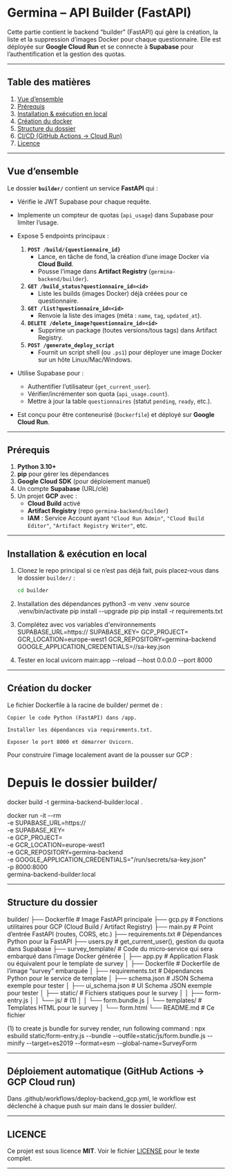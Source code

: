 # Germina – API Builder (FastAPI)

Cette partie contient le backend “builder” (FastAPI) qui gère la création, la liste et la suppression d’images Docker pour chaque questionnaire. Elle est déployée sur **Google Cloud Run** et se connecte à **Supabase** pour l’authentification et la gestion des quotas.

---

## Table des matières

1. [Vue d’ensemble](#vue-densemble)  
2. [Prérequis](#prérequis)  
3. [Installation & exécution en local](#installation--exécution-en-local)  
4. [Création du docker](#création-du-docker)  
5. [Structure du dossier](#structure-du-dossier)  
6. [CI/CD (GitHub Actions → Cloud Run)](#déploiement-automatique-github-actions--gcp-cloud-run)  
7. [Licence](#licence)  

---

## Vue d’ensemble

Le dossier **`builder/`** contient un service **FastAPI** qui :

- Vérifie le JWT Supabase pour chaque requête.  
- Implemente un compteur de quotas (`api_usage`) dans Supabase pour limiter l’usage.  
- Expose 5 endpoints principaux :
  1. **`POST /build/{questionnaire_id}`**  
     - Lance, en tâche de fond, la création d’une image Docker via **Cloud Build**.  
     - Pousse l’image dans **Artifact Registry** (`germina-backend/builder`).  
  2. **`GET /build_status?questionnaire_id=<id>`**  
     - Liste les builds (images Docker) déjà créées pour ce questionnaire.  
  3. **`GET /list?questionnaire_id=<id>`**  
     - Renvoie la liste des images (méta : `name`, `tag`, `updated_at`).  
  4. **`DELETE /delete_image?questionnaire_id=<id>`**  
     - Supprime un package (toutes versions/tous tags) dans Artifact Registry.  
  5. **`POST /generate_deploy_script`**  
     - Fournit un script shell (ou `.ps1`) pour déployer une image Docker sur un hôte Linux/Mac/Windows.

- Utilise Supabase pour :
  - Authentifier l’utilisateur (`get_current_user`).  
  - Vérifier/incrémenter son quota (`api_usage.count`).  
  - Mettre à jour la table `questionnaires` (statut `pending`, `ready`, etc.).  

- Est conçu pour être conteneurisé (`Dockerfile`) et déployé sur **Google Cloud Run**.

---

## Prérequis

1. **Python 3.10+**  
2. **pip** pour gérer les dépendances  
3. **Google Cloud SDK** (pour déploiement manuel)  
4. Un compte **Supabase** (URL/clé)  
5. Un projet **GCP** avec :  
   - **Cloud Build** activé  
   - **Artifact Registry** (repo `germina-backend/builder`)  
   - **IAM** : Service Account ayant `"Cloud Run Admin"`, `"Cloud Build Editor"`, `"Artifact Registry Writer"`, etc.

---

## Installation & exécution en local

1. Clonez le repo principal si ce n’est pas déjà fait, puis placez‐vous dans le dossier `builder/` :  
   ```bash
   cd builder

2. Installation des dépendances
python3 -m venv .venv
source .venv/bin/activate
pip install --upgrade pip
pip install -r requirements.txt

3. Complétez avec vos variables d'environnements
SUPABASE_URL=https://<votre-supabase-url>
SUPABASE_KEY=<votre-supabase-service-key>
GCP_PROJECT=<votre-gcp-project-id>
GCR_LOCATION=europe-west1
GCR_REPOSITORY=germina-backend
GOOGLE_APPLICATION_CREDENTIALS=/<chemin-absolu>/sa-key.json

4. Tester en local
uvicorn main:app --reload --host 0.0.0.0 --port 8000

---

## Création du docker

Le fichier Dockerfile à la racine de builder/ permet de :

    Copier le code Python (FastAPI) dans /app.

    Installer les dépendances via requirements.txt.

    Exposer le port 8000 et démarrer Uvicorn.

Pour construire l’image localement avant de la pousser sur GCP :
# Depuis le dossier builder/
docker build -t germina-backend-builder:local .

docker run -it --rm \
  -e SUPABASE_URL=https://<votre-supabase-url> \
  -e SUPABASE_KEY=<votre-supabase-service-key> \
  -e GCP_PROJECT=<votre-gcp-project-id> \
  -e GCR_LOCATION=europe-west1 \
  -e GCR_REPOSITORY=germina-backend \
  -e GOOGLE_APPLICATION_CREDENTIALS="/run/secrets/sa-key.json" \
  -p 8000:8000 \
  germina-backend-builder:local

---

## Structure du dossier

builder/
├── Dockerfile               # Image FastAPI principale
├── gcp.py                   # Fonctions utilitaires pour GCP (Cloud Build / Artifact Registry)
├── main.py                  # Point d’entrée FastAPI (routes, CORS, etc.)
├── requirements.txt         # Dépendances Python pour la FastAPI
├── users.py                 # get_current_user(), gestion du quota dans Supabase
├── survey_template/         # Code du micro‐service qui sera embarqué dans l’image Docker générée
│   ├── app.py               # Application Flask ou équivalent pour le template de survey
│   ├── Dockerfile           # Dockerfile de l’image “survey” embarquée
│   ├── requirements.txt     # Dépendances Python pour le service de template
│   ├── schema.json          # JSON Schema exemple pour tester
│   ├── ui_schema.json       # UI Schema JSON exemple pour tester
│   ├── static/              # Fichiers statiques pour le survey
│   │   ├── form-entry.js
│   │   └── js/              # (1)
│   │       └── form.bundle.js
│   └── templates/           # Templates HTML pour le survey
│       └── form.html
└── README.md                # Ce fichier

(1) to create js bundle for survey render, run following command : 
npx esbuild static/form-entry.js   --bundle   --outfile=static/js/form.bundle.js   --minify   --target=es2019   --format=esm   --global-name=SurveyForm

---

## Déploiement automatique (GitHub Actions → GCP Cloud run)

Dans .github/workflows/deploy-backend_gcp.yml, le workflow est déclenché à chaque push sur main dans le dossier builder/.

---

## LICENCE 

Ce projet est sous licence **MIT**. Voir le fichier [LICENSE](../LICENSE) pour le texte complet.

---